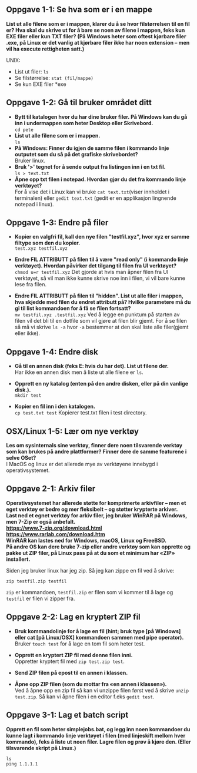 ## Oppgave 1-1: Se hva som er i en mappe

**List ut alle filene som er i mappen, klarer du å se hvor filstørrelsen til en fil er? Hva skal du skrive ut for å bare se noen av filene i mappen, feks kun EXE filer eller kun TXT filer? (På Windows heter som oftest kjørbare filer .exe, på Linux er det vanlig at kjørbare filer ikke har noen extension – men vil ha execute rettigheten satt.)**

UNIX:

-   List ut filer: `ls`
-   Se filstørrelse: `stat (fil/mappe)`
-   Se kun EXE filer \*exe

## Oppgave 1-2: Gå til bruker området ditt

-   **Bytt til katalogen hvor du har dine bruker filer. På Windows kan du gå inn i undermappen som heter Desktop eller Skrivebord.**  
    `cd pete`
-   **List ut alle filene som er i mappen.**  
    `ls`
-   **På Windows: Finner du igjen de samme filen i kommando linje outputet som du så på det grafiske skrivebordet?**  
    Bruker linux.
-   **Bruk '>' tegnet for å sende output fra listingen inn i en txt fil.**  
    `ls > text.txt`
-   **Åpne opp txt filen i notepad. Hvordan gjør du det fra kommando linje verktøyet?**  
    For å vise det i Linux kan vi bruke `cat text.txt`(viser innholdet i terminalen) eller `gedit text.txt` (gedit er en applikasjon lingnende notepad i linux).

## Oppgave 1-3: Endre på filer

-   **Kopier en valgfri fil, kall den nye filen "testfil.xyz", hvor xyz er samme filtype som den du kopier.**  
    `test.xyz testfil.xyz`

-   **Endre FIL ATTRIBUTT på filen til å være "read only" (i kommando linje verktøyet). Hvordan påvirker det tilgang til filen fra UI verktøyet?**  
    `chmod u=r testfil.xyz` Det gjorde at hvis man åpner filen fra UI verktøyet, så vil man ikke kunne skrive noe inn i filen, vi vil bare kunne lese fra filen.

-   **Endre FIL ATTRIBUTT på filen til "hidden". List ut alle filer i mappen, hva skjedde med filen du endret attributt på? Hvilke parametere må du gi til list kommandoen for å få se filen fortsatt?**  
    `mv testfil.xyz .testfil.xyz` Ved å legge en punktum på starten av filen vil det bli til en dotfile som vil gjøre at filen blir gjemt. For å se filen så må vi skrive `ls -a` hvor `-a` bestemmer at den skal liste alle filer(gjemt eller ikke).

## Oppgave 1-4: Endre disk

-   **Gå til en annen disk (feks E: hvis du har det). List ut filene der.**  
    Har ikke en annen disk men å liste ut alle filene er `ls`.

-   **Opprett en ny katalog (enten på den andre disken, eller på din vanlige disk.).**  
    `mkdir test`

-   **Kopier en fil inn i den katalogen.**  
    `cp test.txt test` Kopierer test.txt filen i test directory.

## OSX/Linux 1-5: Lær om nye verktøy

**Les om sysinternals sine verktøy, finner dere noen tilsvarende verktøy som kan brukes på andre plattformer? Finner dere de samme featurene i selve OSet?**  
 I MacOS og linux er det allerede mye av verktøyene innebygd i operativsystemet.

## Oppgave 2-1: Arkiv filer

**Operativsystemet har allerede støtte for komprimerte arkivfiler – men et eget verktøy er bedre og mer fleksibelt – og støtter krypterte arkiver.  
Last ned et egnet verktøy for arkiv filer, jeg bruker WinRAR på Windows, men 7-Zip er også anbefalt.  
https://www.7-zip.org/download.html  
https://www.rarlab.com/download.htm  
WinRAR kan lastes ned for Windows, macOS, Linux og FreeBSD.  
På andre OS kan dere bruke 7-zip eller andre verktøy som kan opprette og pakke ut ZIP filer, på Linux pass på at du som et minimum har «ZIP» installert.**

Siden jeg bruker linux har jeg zip. Så jeg kan zippe en fil ved å skrive:

```
zip testfil.zip testfil
```

`zip` er kommandoen, `testfil.zip` er filen som vi kommer til å lage og `testfil` er filen vi zipper fra.

## Oppgave 2-2: Lag en kryptert ZIP fil

-   **Bruk kommandolinje for å lage en fil (hint; bruk type [på Windows] eller cat [på Linux/OSX] kommandoen sammen med pipe operator).**  
    Bruker `touch test` for å lage en tom fil som heter test.

-   **Opprett en kryptert ZIP fil med denne filen inni.**  
    Oppretter kryptert fil med `zip test.zip test`.

-   **Send ZIP filen på epost til en annen i klassen.**

-   **Åpne opp ZIP filen (som du mottar fra «en annen i klassen»).**  
    Ved å åpne opp en zip fil så kan vi unzippe filen først ved å skrive `unzip test.zip`. Så kan vi åpne filen i en editor f.eks `gedit test`.

## Oppgave 3-1: Lag et batch script

**Opprett en fil som heter simplejobs.bat, og legg inn noen kommandoer du kunne lagt i kommando linje verktøyet i filen (med linjeskift mellom hver kommando), feks å liste ut noen filer. Lagre filen og prøv å kjøre den. (Eller tilsvarende skript på Linux.)**

```
ls
ping 1.1.1.1
```
